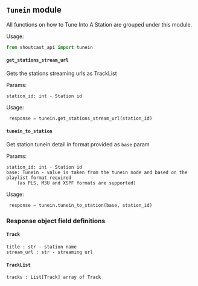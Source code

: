 ## `Tunein` module
All functions on how to Tune Into A Station are grouped under this module.

Usage:
```python
from shoutcast_api import tunein
```

#### `get_stations_stream_url`
Gets the stations streaming urls as TrackList

Params:
```
station_id: int - Station id
```
Usage:
```python
 response = tunein.get_stations_stream_url(station_id)
```

#### `tunein_to_station`
Get station tunein detail in format provided as `base` param

Params:
```
station_id: int - Station id
base: Tunein - value is taken from the tunein node and based on the playlist format required
    (as PLS, M3U and XSPF formats are supported)
```
Usage:
```python
 response = tunein.tunein_to_station(base, station_id)
```

### Response object field definitions

#### `Track`

```
title : str - station name
stream_url : str - streaming url
```


#### `TrackList`

```
tracks : List[Track] array of Track
```